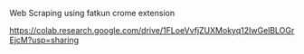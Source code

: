 Web Scraping using fatkun crome extension

https://colab.research.google.com/drive/1FLoeVvfjZUXMokyq12IwGelBLOGrEjcM?usp=sharing
